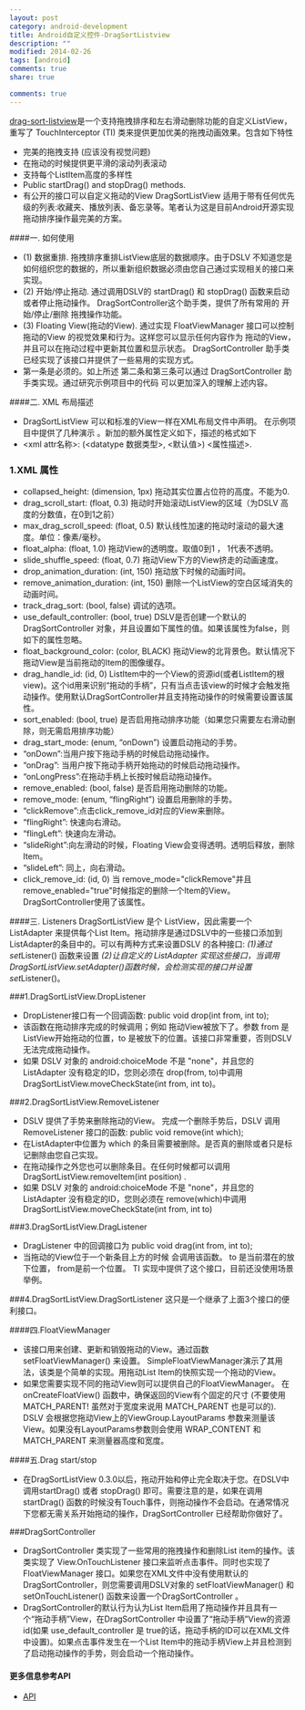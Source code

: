```yaml
---
layout: post
category: android-development
title: Android自定义控件-DragSortListview
description: ""
modified: 2014-02-26
tags: [android]
comments: true
share: true

comments: true
---
```

[drag-sort-listview](https://github.com/bauerca/drag-sort-listview)是一个支持拖拽排序和左右滑动删除功能的自定义ListView，重写了 TouchInterceptor (TI) 类来提供更加优美的拖拽动画效果。包含如下特性
* 完美的拖拽支持 (应该没有视觉问题)
* 在拖动的时候提供更平滑的滚动列表滚动
* 支持每个ListItem高度的多样性
* Public startDrag() and stopDrag() methods.
* 有公开的接口可以自定义拖动的View
DragSortListView 适用于带有任何优先级的列表:收藏夹、播放列表、备忘录等。笔者认为这是目前Android开源实现拖动排序操作最完美的方案。

####一. 如何使用
* (1) 数据重排. 拖拽排序重排ListView底层的数据顺序。由于DSLV 不知道您是如何组织您的数据的，所以重新组织数据必须由您自己通过实现相关的接口来实现。
* (2) 开始/停止拖动. 通过调用DSLV的 startDrag() 和 stopDrag() 函数来启动或者停止拖动操作。 DragSortController这个助手类，提供了所有常用的 开始/停止/删除 拖拽操作功能。
* (3) Floating View(拖动的View). 通过实现 FloatViewManager 接口可以控制 拖动的View 的视觉效果和行为。这样您可以显示任何内容作为 拖动的View，并且可以在拖动过程中更新其位置和显示状态。 DragSortController 助手类已经实现了该接口并提供了一些易用的实现方式。
* 第一条是必须的。如上所述 第二条和第三条可以通过 DragSortController 助手类实现。通过研究示例项目中的代码 可以更加深入的理解上述内容。


####二. XML 布局描述
* DragSortListView 可以和标准的View一样在XML布局文件中声明。 在示例项目中提供了几种演示 。新加的额外属性定义如下，描述的格式如下
* <xml attr名称>: (<datatype 数据类型>, <默认值>) <属性描述>.

### 1.XML 属性

* collapsed_height: (dimension, 1px) 拖动其实位置占位符的高度。不能为0.
* drag_scroll_start: (float, 0.3) 拖动时开始滚动ListView的区域（为DSLV 高度的分数值，在0到1之前）
* max_drag_scroll_speed: (float, 0.5) 默认线性加速的拖动时滚动的最大速度。单位：像素/毫秒。
* float_alpha: (float, 1.0) 拖动View的透明度。取值0到1 ， 1代表不透明。
* slide_shuffle_speed: (float, 0.7) 拖动View下方的View挤走的动画速度。
* drop_animation_duration: (int, 150) 拖动放下时候的动画时间。
* remove_animation_duration: (int, 150) 删除一个ListView的空白区域消失的动画时间。
* track_drag_sort: (bool, false) 调试的选项。
* use_default_controller: (bool, true) DSLV是否创建一个默认的DragSortController 对象，并且设置如下属性的值。如果该属性为false，则如下的属性忽略。
* float_background_color: (color, BLACK) 拖动View的北背景色。默认情况下拖动View是当前拖动的Item的图像缓存。
* drag_handle_id: (id, 0) ListItem中的一个View的资源id(或者ListItem的根view)。这个id用来识别“拖动的手柄”，只有当点击该view的时候才会触发拖动操作。使用默认DragSortController并且支持拖动操作的时候需要设置该属性。
* sort_enabled: (bool, true) 是否启用拖动排序功能（如果您只需要左右滑动删除，则无需启用排序功能）
* drag_start_mode: (enum, “onDown”) 设置启动拖动的手势。
* “onDown”:当用户按下拖动手柄的时候启动拖动操作。 
* “onDrag”: 当用户按下拖动手柄开始拖动的时候启动拖动操作。
* “onLongPress”:在拖动手柄上长按时候启动拖动操作。 
* remove_enabled: (bool, false) 是否启用拖动删除的功能。
* remove_mode: (enum, “flingRight”) 设置启用删除的手势。
* “clickRemove”:点击click_remove_id对应的View来删除。
* “flingRight”: 快速向右滑动。
* “flingLeft”: 快速向左滑动。
* “slideRight”:向左滑动的时候，Floating View会变得透明。透明后释放，删除Item。
* “slideLeft”: 同上，向右滑动。
* click_remove_id: (id, 0) 当 remove_mode="clickRemove"并且remove_enabled="true"时候指定的删除一个Item的View。DragSortController使用了该属性。

####三. Listeners
DragSortListView 是个 ListView，因此需要一个 ListAdapter 来提供每个List Item。拖动排序是通过DSLV中的一些接口添加到ListAdapter的条目中的。可以有两种方式来设置DSLV 的各种接口:
*(1)通过set*Listener() 函数来设置
*(2)让自定义的 ListAdapter 实现这些接口，当调用 DragSortListView.setAdapter()函数时候，会检测实现的接口并设置 set*Listener()。

###1.DragSortListView.DropListener
* DropListener接口有一个回调函数:
   public void drop(int from, int to);
* 该函数在拖动排序完成的时候调用；例如 拖动View被放下了。参数 from 是ListView开始拖动的位置，to 是被放下的位置。该接口非常重要，否则DSLV无法完成拖动操作。
* 如果 DSLV 对象的 android:choiceMode 不是 "none"，并且您的 ListAdapter 没有稳定的ID，您则必须在 drop(from, to)中调用 DragSortListView.moveCheckState(int from, int to)。

###2.DragSortListView.RemoveListener
* DSLV 提供了手势来删除拖动的View。 完成一个删除手势后，DSLV 调用RemoveListener 接口的函数:
   public void remove(int which);
* 在ListAdapter中位置为 which 的条目需要被删除。是否真的删除或者只是标记删除由您自己实现。
* 在拖动操作之外您也可以删除条目。在任何时候都可以调用 DragSortListView.removeItem(int position) .
* 如果 DSLV 对象的 android:choiceMode 不是 "none"，并且您的 ListAdapter 没有稳定的ID，您则必须在 remove(which)中调用 DragSortListView.moveCheckState(int from, int to)

###3.DragSortListView.DragListener
* DragListener 中的回调接口为
   public void drag(int from, int to);
* 当拖动的View位于一个新条目上方的时候 会调用该函数。 to 是当前潜在的放下位置， from是前一个位置。  TI 实现中提供了这个接口，目前还没使用场景举例。

###4.DragSortListView.DragSortListener
这只是一个继承了上面3个接口的便利接口。

####四.FloatViewManager
* 该接口用来创建、更新和销毁拖动的View。通过函数 setFloatViewManager() 来设置。 SimpleFloatViewManager演示了其用法，该类是个简单的实现。用拖动List Item的快照实现一个拖动的View。
* 如果您需要实现不同的拖动View则可以提供自己的FloatViewManager。 在 onCreateFloatView() 函数中，确保返回的View有个固定的尺寸 (不要使用 MATCH_PARENT! 虽然对于宽度来说用 MATCH_PARENT 也是可以的). DSLV 会根据您拖动View上的ViewGroup.LayoutParams 参数来测量该View。如果没有LayoutParams参数则会使用 WRAP_CONTENT 和 MATCH_PARENT 来测量器高度和宽度。

####五.Drag start/stop
* 在DragSortListView 0.3.0以后，拖动开始和停止完全取决于您。在DSLV中调用startDrag() 或者 stopDrag() 即可。需要注意的是，如果在调用startDrag() 函数的时候没有Touch事件，则拖动操作不会启动。在通常情况下您都无需关系开始拖动的操作，DragSortController 已经帮助你做好了。

###DragSortController
* DragSortController 类实现了一些常用的拖拽操作和删除List item的操作。该类实现了 View.OnTouchListener 接口来监听点击事件。同时也实现了FloatViewManager 接口。如果您在XML文件中没有使用默认的DragSortController，则您需要调用DSLV对象的 setFloatViewManager() 和 setOnTouchListener() 函数来设置一个DragSortController 。
* DragSortController的默认行为认为List Item启用了拖动操作并且具有一个“拖动手柄”View，在DragSortController 中设置了“拖动手柄”View的资源id(如果 use_default_controller 是 true的话，拖动手柄的ID可以在XML文件中设置)。如果点击事件发生在一个List Item中的拖动手柄View上并且检测到了启动拖动操作的手势，则会启动一个拖动操作。

#### 更多信息参考API
* [API](http://bauerca.github.com/drag-sort-listview)
